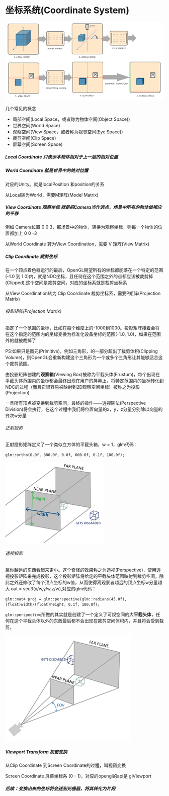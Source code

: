 #  坐标系统(Coordinate System)

![坐标系统](https://raw.githubusercontent.com/kyochow/rendering/main/LearnOpenGL/6.1_CoordinateSystem/coordinate_systems.png)



几个常见的概念

- 局部空间(Local Space，或者称为物体空间(Object Space))
- 世界空间(World Space)
- 观察空间(View Space，或者称为视觉空间(Eye Space))
- 裁剪空间(Clip Space)
- 屏幕空间(Screen Space)



##### Local Coordinate 只表示本物体相对于上一层的相对位置

##### World Coordinate 就是世界中的绝对位置

对应的Unity。就是localPosition 和position的关系

从Local转为World，需要M矩阵(Model Matrix)



##### View Coordinate 观察坐标 就是把Camera当作远点，场景中所有的物体做相应的平移

例如 Camera位置 0 0 3，那场景中的物体，转换为观察坐标，则每一个物体的位置都加上 0 0 -3

从World Coordinate 转为View Coordination，需要 V 矩阵(View Matrix)



##### Clip Coordinate 裁剪坐标

在一个顶点着色器运行的最后，OpenGL期望所有的坐标都能落在一个特定的范围(-1.0 到 1.0)内，就是NDC坐标，且任何在这个范围之外的点都应该被裁剪掉(Clipped),这个空间是裁剪空间，对应的坐标系就是裁剪坐标系



从View Coordination转为 Clip Coordinate 裁剪坐标系，需要P矩阵(Projection Matrix)



###### 投影矩阵(Projection Matrix)

指定了一个范围的坐标，比如在每个维度上的-1000到1000。投影矩阵接着会将在这个指定的范围内的坐标变换为标准化设备坐标的范围(-1.0, 1.0)，如果在范围外的就被裁掉了

PS:如果只是图元(Primitive)，例如三角形，的一部分超出了裁剪体积(Clipping Volume)，则OpenGL会重新构建这个三角形为一个或多个三角形让其能够适合这个裁剪范围。

由投影矩阵创建的**观察箱**(Viewing Box)被称为平截头体(Frustum)，每个出现在平截头体范围内的坐标都会最终出现在用户的屏幕上，将特定范围内的坐标转化到NDC的过程（而且它很容易被映射到2D观察空间坐标）被称之为投影(Projection)

一旦所有顶点被变换到裁剪空间，最终的操作——透视除法(Perspective Division)将会执行，在这个过程中我们将位置向量的x，y，z分量分别除以向量的齐次w分量



###### 正射投影

正射投影矩阵定义了一个类似立方体的平截头箱，w = 1，glm代码：

`glm::ortho(0.0f, 800.0f, 0.0f, 600.0f, 0.1f, 100.0f);`

![正射投影](https://raw.githubusercontent.com/kyochow/rendering/main/LearnOpenGL/6.1_CoordinateSystem/orthographic_frustum.png)

###### 透视投影

离你越远的东西看起来更小。这个奇怪的效果称之为透视(Perspective)，使用透视投影矩阵来完成投影，这个投影矩阵将给定的平截头体范围映射到裁剪空间，除此之外还修改了每个顶点坐标的w值，从而使得离观察者越远的顶点坐标w分量越大 out = vec3(x/w,y/w,z/w),对应的glm代码：

`glm::mat4 proj = glm::perspective(glm::radians(45.0f), (float)width/(float)height, 0.1f, 100.0f);`

`glm::perspective`所做的其实就是创建了一个定义了可视空间的大**平截头体**，任何在这个平截头体以外的东西最后都不会出现在裁剪空间体积内，并且将会受到裁剪，

![坐标系统](https://raw.githubusercontent.com/kyochow/rendering/main/LearnOpenGL/6.1_CoordinateSystem/perspective_frustum.png)

##### Viewport Transform 视窗变换

从Clip Coordinate 到Screen Coordinate的过程，叫视窗变换

Screen Coordinate  屏幕坐标系 (0 - 1)，对应的opengl的api是 glViewport



##### 后续：变换出来的坐标将会送到光栅器，将其转化为片段








